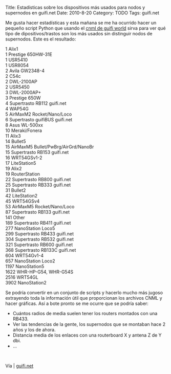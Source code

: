 Title: Estadísticas sobre los dispositivos más usados para nodos y supernodos en guifi.net
Date: 2010-8-20
Category: TODO
Tags: guifi.net

Me gusta hacer estadísticas y esta mañana se me ha ocurrido hacer un pequeño script Python que usando el [cnml de guifi
world](http://guifi.net/es/guifi/cnml/3671) sirva para ver qué tipo de dipositivos/trastos son los más usados sin distinguir nodos de
supernodos. Este es el resultado:

1 Alix1\
 1 Prestige 650HW-31E\
 1 USR5410\
 1 USR8054\
 2 Avila GW2348-4\
 2 C54c\
 2 DWL-2100AP\
 2 USR5450\
 3 DWL-2000AP+\
 3 Prestige 650W\
 4 Supertrasto RB112 guifi.net\
 4 WAP54G\
 5 AirMaxM2 Rocket/Nano/Loco\
 6 Supertrasto guifiBUS guifi.net\
 8 Asus WL-500xx\
 10 Meraki/Fonera\
 11 Alix3\
 14 Bullet5\
 15 AirMaxM5 Bullet/PwBrg/AirGrd/NanoBr\
 15 Supertrasto RB153 guifi.net\
 16 WRT54GSv1-2\
 17 LiteStation5\
 19 Alix2\
 19 RouterStation\
 22 Supertrasto RB800 guifi.net\
 25 Supertrasto RB333 guifi.net\
 31 Bullet2\
 42 LiteStation2\
 45 WRT54GSv4\
 53 AirMaxM5 Rocket/Nano/Loco\
 87 Supertrasto RB133 guifi.net\
 141 Other\
 189 Supertrasto RB411 guifi.net\
 277 NanoStation Loco5\
 299 Supertrasto RB433 guifi.net\
 304 Supertrasto RB532 guifi.net\
 321 Supertrasto RB600 guifi.net\
 368 Supertrasto RB133C guifi.net\
 604 WRT54Gv1-4\
 657 NanoStation Loco2\
 1197 NanoStation5\
 1622 WHR-HP-G54, WHR-G54S\
 2516 WRT54GL\
 3902 NanoStation2

Se podría convertir en un conjunto de scripts y hacerlo mucho más jugoso extrayendo toda la información útil que proporcionan los archivos
CNML y hacer gráficas. Así a bote pronto se me ocurre que se podría saber:

-   Cuántos radios de media suelen tener los routers montados con una RB433.
-   Ver las tendencias de la gente, los supernodos que se montaban hace 2 años y los de ahora.
-   Distancia media de los enlaces con una routerboard X y antena Z de Y dbi.
-   ...

 

Vía | [guifi.net](http://guifi.net/es/node/32143)
